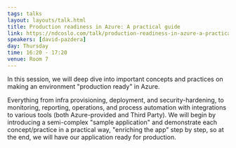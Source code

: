 ```yaml
---
tags: talks
layout: layouts/talk.html
title: Production readiness in Azure: A practical guide
link: https://ndcoslo.com/talk/production-readiness-in-azure-a-practical-guide/
speakers: [david-pazdera]
day: Thursday
time: 16:20 - 17:20
venue: Room 7
---
```

In this session, we will deep dive into important concepts and practices on making an environment "production ready" in Azure.

Everything from infra provisioning, deployment, and security-hardening, to monitoring, reporting, operations, and process automation with integrations to various tools (both Azure-provided and Third Party).
We will begin by introducing a semi-complex "sample application" and demonstrate each concept/practice in a practical way, "enriching the app" step by step, so at the end, we will have our application ready for production.